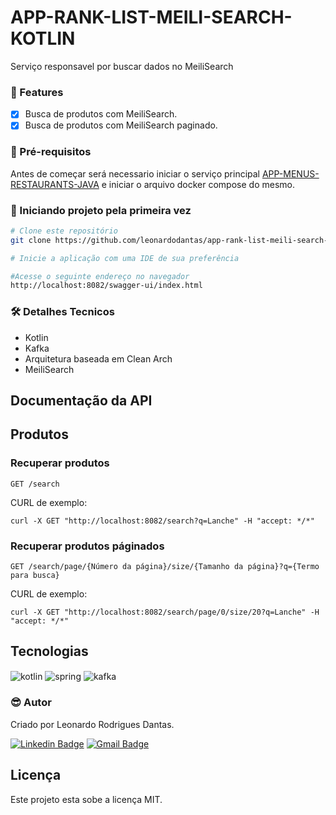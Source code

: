 
# APP-RANK-LIST-MEILI-SEARCH-KOTLIN

<p>Serviço responsavel por buscar dados no MeiliSearch</p>


### :pushpin: Features

- [x] Busca de produtos com MeiliSearch.
- [x] Busca de produtos com MeiliSearch paginado.

### :hammer: Pré-requisitos

Antes de começar será necessario iniciar o serviço principal [APP-MENUS-RESTAURANTS-JAVA](https://github.com/leonardodantas/app-menus-restaurants-java) e iniciar o arquivo docker compose do mesmo. 

### 🎲 Iniciando projeto pela primeira vez

```bash
# Clone este repositório
git clone https://github.com/leonardodantas/app-rank-list-meili-search-kotlin.git

# Inicie a aplicação com uma IDE de sua preferência

#Acesse o seguinte endereço no navegador
http://localhost:8082/swagger-ui/index.html

```

### 🛠 Detalhes Tecnicos

- Kotlin
- Kafka
- Arquitetura baseada em Clean Arch
- MeiliSearch

## Documentação da API

## Produtos

### Recuperar produtos

```
GET /search
```

CURL de exemplo:

```
curl -X GET "http://localhost:8082/search?q=Lanche" -H "accept: */*"
```

### Recuperar produtos páginados

```
GET /search/page/{Número da página}/size/{Tamanho da página}?q={Termo para busca}
```

CURL de exemplo:
```
curl -X GET "http://localhost:8082/search/page/0/size/20?q=Lanche" -H "accept: */*"
```


## Tecnologias

<div style="display: inline_block">

  <img align="center" alt="kotlin" src="https://img.shields.io/badge/kotlin-%230095D5.svg?style=for-the-badge&logo=kotlin&logoColor=white" />
  <img align="center" alt="spring" src="https://img.shields.io/badge/spring-%236DB33F.svg?style=for-the-badge&logo=spring&logoColor=white" />
  <img align="center" alt="kafka" src="https://img.shields.io/badge/Apache%20Kafka-000?style=for-the-badge&logo=apachekafka" />
	
</div>

### :sunglasses: Autor
Criado por Leonardo Rodrigues Dantas.

[![Linkedin Badge](https://img.shields.io/badge/-Leonardo-blue?style=flat-square&logo=Linkedin&logoColor=white&link=https://www.linkedin.com/in/leonardo-rodrigues-dantas/)](https://www.linkedin.com/in/leonardo-rodrigues-dantas/) 
[![Gmail Badge](https://img.shields.io/badge/-leonardordnt1317@gmail.com-c14438?style=flat-square&logo=Gmail&logoColor=white&link=mailto:leonardordnt1317@gmail.com)](mailto:leonardordnt1317@gmail.com)

## Licença
Este projeto esta sobe a licença MIT.

